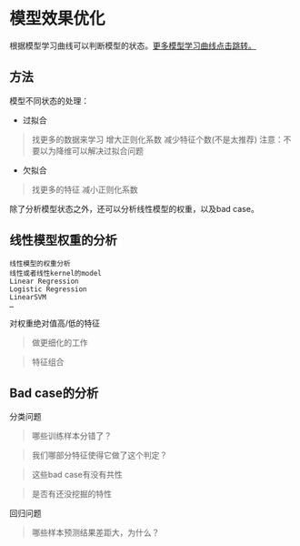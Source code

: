 # 模型效果优化

根据模型学习曲线可以判断模型的状态。[更多模型学习曲线点击跳转。](https://github.com/bobkentt/Learning-machine-from-scratch-/blob/master/alg_base/learning_carve.md)

## 方法
模型不同状态的处理：
* 过拟合
> 找更多的数据来学习
> 增大正则化系数
> 减少特征个数(不是太推荐)
注意：不要以为降维可以解决过拟合问题

* 欠拟合
> 找更多的特征
> 减小正则化系数

除了分析模型状态之外，还可以分析线性模型的权重，以及bad case。

## 线性模型权重的分析

```
线性模型的权重分析
线性或者线性kernel的model
Linear Regression
Logistic Regression
LinearSVM
…
```

对权重绝对值高/低的特征
> 做更细化的工作

> 特征组合

## Bad case的分析
分类问题

> 哪些训练样本分错了？

> 我们哪部分特征使得它做了这个判定？

> 这些bad case有没有共性

> 是否有还没挖掘的特性

回归问题
> 哪些样本预测结果差距大，为什么？


